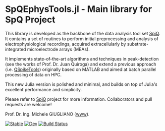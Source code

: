 # SpQEphysTools.jl - Main library for SpQ Project

This library is developed as the backbone of the data analysis tool set [SpiQ](https://github.com/mgiugliano/SpiQ).
It contains a set of routines to perform initial preprocessing and analysis of electrophysiological recordings,
acquired extracellularly by substrate-integrated microelectrode arrays (MEAs).

It implements state-of-the-art algorithms and techniques in peak-detection (see the works of Prof. Dr. Juan Quiroga) and
extend a previous approach (i.e. [QSpikeTools](https://doi.org/10.3389/fninf.2014.00026)) originally based on MATLAB and
aimed at batch parallel processing of data on HPC.

This new Julia version is polished and minimal, and builds on top of Julia's excellent performance and simplicity.

Please refer to [SpiQ](https://github.com/mgiugliano/SpiQ) project for more information. Collaborators and pull requests are
welcome!

Prof. Dr. Ing. Michele GIUGLIANO ([www](https://www.giugliano.info)).



[![Stable](https://img.shields.io/badge/docs-stable-blue.svg)](https://mgiugliano.github.io/SpQEphysTools.jl/stable/)
[![Dev](https://img.shields.io/badge/docs-dev-blue.svg)](https://mgiugliano.github.io/SpQEphysTools.jl/dev/)
[![Build Status](https://github.com/mgiugliano/SpQEphysTools.jl/actions/workflows/CI.yml/badge.svg?branch=main)](https://github.com/mgiugliano/SpQEphysTools.jl/actions/workflows/CI.yml?query=branch%3Amain)
